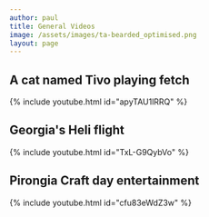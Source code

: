 ```yaml
---
author: paul
title: General Videos
image: /assets/images/ta-bearded_optimised.png
layout: page
---
```


## A cat named Tivo playing fetch
{% include youtube.html id="apyTAU1lRRQ" %}

## Georgia's Heli flight

{% include youtube.html id="TxL-G9QybVo" %}

## Pirongia Craft day entertainment

{% include youtube.html id="cfu83eWdZ3w" %}
